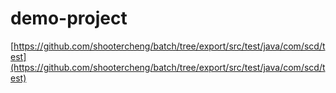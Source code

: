 # demo-project
[https://github.com/shootercheng/batch/tree/export/src/test/java/com/scd/test](https://github.com/shootercheng/batch/tree/export/src/test/java/com/scd/test)